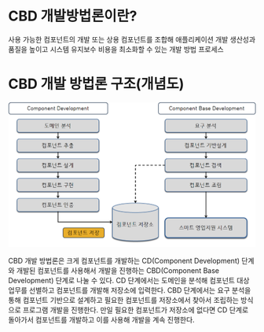 # CBD 개발방법론이란?

사용 가능한 컴포넌트의 개발 또는 상용 컴포넌트를 조합해 애플리케이션 개발 생산성과 품질을 높이고 시스템 유지보수 비용을 최소화할 수 있는 개발 방법 프로세스

# CBD 개발 방법론 구조(개념도)

![cbd](./CBD개발방법론개념도.png)

CBD 개발 방법론은 크게 컴포넌트를 개발하는 CD(Component Development) 단계와 개발된 컴포넌트를 사용해서 개발을 진행하는 CBD(Component Base Development) 단계로 나눌 수 있다. CD 단계에서는 도메인을 분석해 컴포넌트 대상 업무를 선별하고 컴포넌트를 개발해 저장소에 입력한다. CBD 단계에서는 요구 분석을 통해 컴포넌트 기반으로 설계하고 필요한 컴포넌트를 저장소에서 찾아서 조립하는 방식으로 프로그램 개발을 진행한다. 만일 필요한 컴포넌트가 저장소에 없다면 CD 단계로 돌아가서 컴포넌트를 개발하고 이를 사용해 개발을 계속 진행한다.
